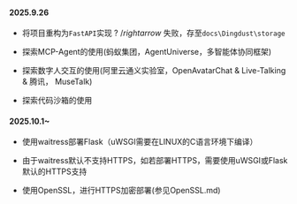 #### 2025.9.26

* 将项目重构为`FastAPI`实现 ? $/rightarrow$ 失败，存至`docs\Dingdust\storage`

* 探索MCP-Agent的使用(蚂蚁集团，AgentUniverse，多智能体协同框架)
* 探索数字人交互的使用(阿里云通义实验室，OpenAvatarChat & Live-Talking & 腾讯， MuseTalk)
* 探索代码沙箱的使用

#### 2025.10.1~

* 使用waitress部署Flask（uWSGI需要在LINUX的C语言环境下编译）

* 由于waitress默认不支持HTTPS，如若部署HTTPS，需要使用uWSGI或Flask默认的HTTPS支持
* 使用OpenSSL，进行HTTPS加密部署(参见OpenSSL.md)
